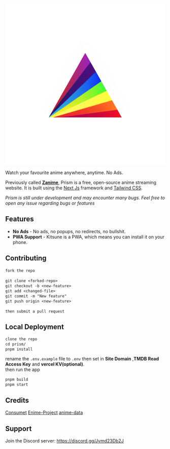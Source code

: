 ![logo.png](logo.png)

Watch your favourite anime anywhere, anytime. No Ads.

Previously called [**Zanime**](https://zanime.wtf), Prism is a free, open-source anime streaming website. It is built using the [Next Js](https://nextjs.org/) framework and [Tailwind CSS](https://tailwindcss.com/).

_Prism is still under development and may encounter many bugs. Feel free to open any issue regarding bugs or features_

## Features

- **No Ads** - No ads, no popups, no redirects, no bullshit.
- **PWA Support** - Kitsune is a PWA, which means you can install it on your phone.

## Contributing

```
fork the repo

git clone <forked-repo>
git checkout -b <new-feature>
git add <changed-file>
git commit -m "New feature"
git push origin <new-feature>

then submit a pull request
```

## Local Deployment

```
clone the repo
cd prism/
pnpm install
```

rename the `.env.example` file to `.env` then set in **Site Domain** ,**TMDB Read Access Key** and **vercel KV(optional)**.  
then run the app

```
pnpm build
pnpm start
```


## Credits

[Consumet](https://github.com/consumet/consumet.ts)
[Enime-Project](https://github.com/Enime-Project/api.enime.moe)
[anime-data](https://github.com/Dovakiin0/anime-data)

## Support

Join the Discord server: <https://discord.gg/Jymd23Db2J>
